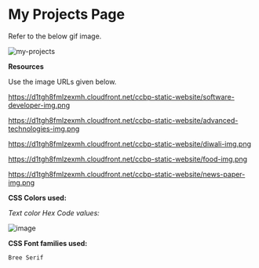 # My Projects Page

Refer to the below gif image.

![my-projects](https://user-images.githubusercontent.com/90957976/136047088-f31cb26a-144c-4603-8503-957cf6c7f33e.gif)


**Resources**

Use the image URLs given below.

https://d1tgh8fmlzexmh.cloudfront.net/ccbp-static-website/software-developer-img.png

https://d1tgh8fmlzexmh.cloudfront.net/ccbp-static-website/advanced-technologies-img.png

https://d1tgh8fmlzexmh.cloudfront.net/ccbp-static-website/diwali-img.png

https://d1tgh8fmlzexmh.cloudfront.net/ccbp-static-website/food-img.png

https://d1tgh8fmlzexmh.cloudfront.net/ccbp-static-website/news-paper-img.png

**CSS Colors used:**

_Text color Hex Code values:_

![image](https://user-images.githubusercontent.com/90957976/136047385-644b1624-1501-4d7a-9cfd-743b915f7a5e.png)

**CSS Font families used:**

    Bree Serif
